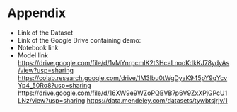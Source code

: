 # Appendix

- Link of the Dataset
- Link of the Google Drive containing demo:
- Notebook link
- Model link
https://drive.google.com/file/d/1vMYnrpcmIK2t3HcaLnooKdkKJ78ydyAs/view?usp=sharing
https://colab.research.google.com/drive/1M3lbu0tWgDyaK945pY9qYcvYp4_50Ro8?usp=sharing
https://drive.google.com/file/d/16XW9e9WZoPQBVB7p6V9ZxXPjGPcU1LNz/view?usp=sharing
https://data.mendeley.com/datasets/tywbtsjrjv/1

